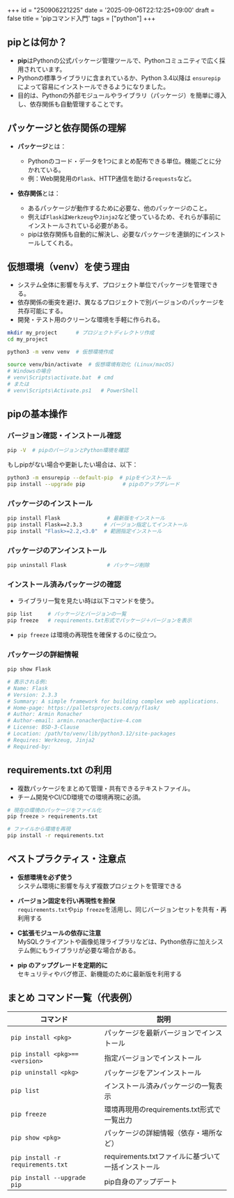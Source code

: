 +++
id = "250906221225"
date = '2025-09-06T22:12:25+09:00'
draft = false
title = 'pipコマンド入門'
tags = ["python"]
+++
## pipとは何か？
- **pip**はPythonの公式パッケージ管理ツールで、Pythonコミュニティで広く採用されています。  
- Pythonの標準ライブラリに含まれているか、Python 3.4以降は `ensurepip` によって容易にインストールできるようになりました。  
- 目的は、Pythonの外部モジュールやライブラリ（パッケージ）を簡単に導入し、依存関係も自動管理することです。

## パッケージと依存関係の理解
- **パッケージ**とは：
  - Pythonのコード・データを1つにまとめ配布できる単位。機能ごとに分かれている。  
  - 例：Web開発用の`Flask`、HTTP通信を助ける`requests`など。  

- **依存関係**とは：
  - あるパッケージが動作するために必要な、他のパッケージのこと。  
  - 例えば`Flask`は`Werkzeug`や`Jinja2`など使っているため、それらが事前にインストールされている必要がある。  
  - pipは依存関係も自動的に解決し、必要なパッケージを連鎖的にインストールしてくれる。

## 仮想環境（venv）を使う理由
- システム全体に影響を与えず、プロジェクト単位でパッケージを管理できる。  
- 依存関係の衝突を避け、異なるプロジェクトで別バージョンのパッケージを共存可能にする。  
- 開発・テスト用のクリーンな環境を手軽に作られる。

```bash
mkdir my_project      # プロジェクトディレクトリ作成
cd my_project

python3 -m venv venv  # 仮想環境作成

source venv/bin/activate  # 仮想環境有効化 (Linux/macOS)
# Windowsの場合
# venv\Scripts\activate.bat  # cmd
# または
# venv\Scripts\Activate.ps1   # PowerShell
```

## pipの基本操作

### バージョン確認・インストール確認
```bash
pip -V  # pipのバージョンとPython環境を確認
```

もしpipがない場合や更新したい場合は、以下：
```bash
python3 -m ensurepip --default-pip  # pipをインストール
pip install --upgrade pip            # pipのアップグレード
```

### パッケージのインストール
```bash
pip install Flask               # 最新版をインストール
pip install Flask==2.3.3       # バージョン指定してインストール
pip install "Flask>=2.2,<3.0"  # 範囲指定インストール
```

### パッケージのアンインストール
```bash
pip uninstall Flask             # パッケージ削除
```

### インストール済みパッケージの確認

- ライブラリ一覧を見たい時は以下コマンドを使う。

```bash
pip list     # パッケージとバージョンの一覧
pip freeze   # requirements.txt形式でパッケージ＋バージョンを表示
```

- `pip freeze` は環境の再現性を確保するのに役立つ。  

### パッケージの詳細情報
```bash
pip show Flask

# 表示される例:
# Name: Flask
# Version: 2.3.3
# Summary: A simple framework for building complex web applications.
# Home-page: https://palletsprojects.com/p/flask/
# Author: Armin Ronacher
# Author-email: armin.ronacher@active-4.com
# License: BSD-3-Clause
# Location: /path/to/venv/lib/python3.12/site-packages
# Requires: Werkzeug, Jinja2
# Required-by: 
```

## requirements.txt の利用
- 複数パッケージをまとめて管理・共有できるテキストファイル。  
- チーム開発やCI/CD環境での環境再現に必須。

```bash
# 現在の環境のパッケージをファイル化
pip freeze > requirements.txt

# ファイルから環境を再現
pip install -r requirements.txt
```

## ベストプラクティス・注意点

- **仮想環境を必ず使う**  
  システム環境に影響を与えず複数プロジェクトを管理できる  

- **バージョン固定を行い再現性を担保**  
  `requirements.txt`や`pip freeze`を活用し、同じバージョンセットを共有・再利用する  

- **C拡張モジュールの依存に注意**  
  MySQLクライアントや画像処理ライブラリなどは、Python依存に加えシステム側にもライブラリが必要な場合がある。  

- **pip のアップグレードを定期的に**  
  セキュリティやバグ修正、新機能のために最新版を利用する  

## まとめ コマンド一覧（代表例）

| コマンド                         | 説明                                      |
|----------------------------------|-------------------------------------------|
| `pip install <pkg>`              | パッケージを最新バージョンでインストール             |
| `pip install <pkg>==<version>`   | 指定バージョンでインストール                          |
| `pip uninstall <pkg>`            | パッケージをアンインストール                          |
| `pip list`                       | インストール済みパッケージの一覧表示                   |
| `pip freeze`                     | 環境再現用のrequirements.txt形式で一覧出力             |
| `pip show <pkg>`                 | パッケージの詳細情報（依存・場所など）                  |
| `pip install -r requirements.txt` | requirements.txtファイルに基づいて一括インストール       |
| `pip install --upgrade pip`      | pip自身のアップデート                                |
